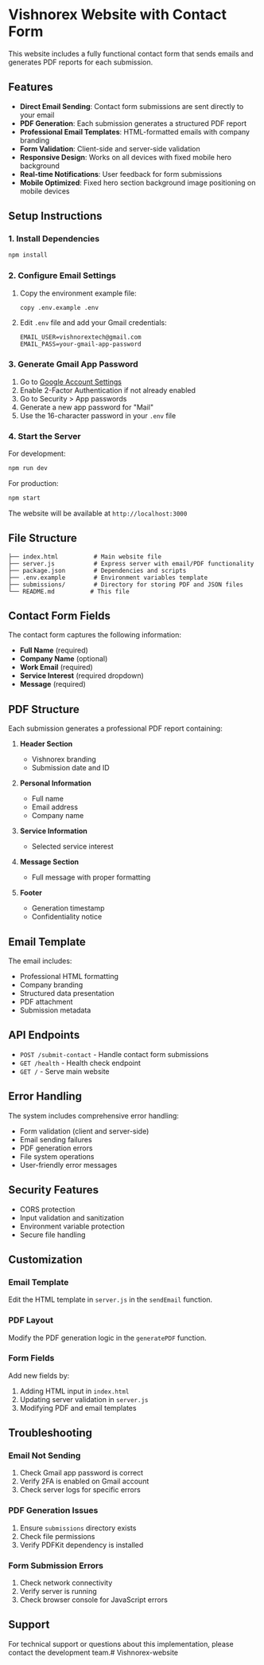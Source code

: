 # Vishnorex Website with Contact Form

This website includes a fully functional contact form that sends emails and generates PDF reports for each submission.

## Features

- **Direct Email Sending**: Contact form submissions are sent directly to your email
- **PDF Generation**: Each submission generates a structured PDF report
- **Professional Email Templates**: HTML-formatted emails with company branding
- **Form Validation**: Client-side and server-side validation
- **Responsive Design**: Works on all devices with fixed mobile hero background
- **Real-time Notifications**: User feedback for form submissions
- **Mobile Optimized**: Fixed hero section background image positioning on mobile devices

## Setup Instructions

### 1. Install Dependencies

```bash
npm install
```

### 2. Configure Email Settings

1. Copy the environment example file:
   ```bash
   copy .env.example .env
   ```

2. Edit `.env` file and add your Gmail credentials:
   ```
   EMAIL_USER=vishnorextech@gmail.com
   EMAIL_PASS=your-gmail-app-password
   ```

### 3. Generate Gmail App Password

1. Go to [Google Account Settings](https://myaccount.google.com/)
2. Enable 2-Factor Authentication if not already enabled
3. Go to Security > App passwords
4. Generate a new app password for "Mail"
5. Use the 16-character password in your `.env` file

### 4. Start the Server

For development:
```bash
npm run dev
```

For production:
```bash
npm start
```

The website will be available at `http://localhost:3000`

## File Structure

```
├── index.html          # Main website file
├── server.js           # Express server with email/PDF functionality
├── package.json        # Dependencies and scripts
├── .env.example        # Environment variables template
├── submissions/        # Directory for storing PDF and JSON files
└── README.md          # This file
```

## Contact Form Fields

The contact form captures the following information:

- **Full Name** (required)
- **Company Name** (optional)
- **Work Email** (required)
- **Service Interest** (required dropdown)
- **Message** (required)

## PDF Structure

Each submission generates a professional PDF report containing:

1. **Header Section**
   - Vishnorex branding
   - Submission date and ID

2. **Personal Information**
   - Full name
   - Email address
   - Company name

3. **Service Information**
   - Selected service interest

4. **Message Section**
   - Full message with proper formatting

5. **Footer**
   - Generation timestamp
   - Confidentiality notice

## Email Template

The email includes:

- Professional HTML formatting
- Company branding
- Structured data presentation
- PDF attachment
- Submission metadata

## API Endpoints

- `POST /submit-contact` - Handle contact form submissions
- `GET /health` - Health check endpoint
- `GET /` - Serve main website

## Error Handling

The system includes comprehensive error handling:

- Form validation (client and server-side)
- Email sending failures
- PDF generation errors
- File system operations
- User-friendly error messages

## Security Features

- CORS protection
- Input validation and sanitization
- Environment variable protection
- Secure file handling

## Customization

### Email Template
Edit the HTML template in `server.js` in the `sendEmail` function.

### PDF Layout
Modify the PDF generation logic in the `generatePDF` function.

### Form Fields
Add new fields by:
1. Adding HTML input in `index.html`
2. Updating server validation in `server.js`
3. Modifying PDF and email templates

## Troubleshooting

### Email Not Sending
1. Check Gmail app password is correct
2. Verify 2FA is enabled on Gmail account
3. Check server logs for specific errors

### PDF Generation Issues
1. Ensure `submissions` directory exists
2. Check file permissions
3. Verify PDFKit dependency is installed

### Form Submission Errors
1. Check network connectivity
2. Verify server is running
3. Check browser console for JavaScript errors

## Support

For technical support or questions about this implementation, please contact the development team.#   V i s h n o r e x - w e b s i t e 
 
 